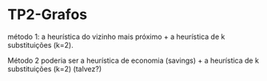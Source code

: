 # TP2-Grafos
método 1: a heurística do vizinho mais próximo + a heurística de k substituições (k=2).

Método 2 poderia ser a heurística de economia (savings) + a heurística de k substituições (k=2) (talvez?)
